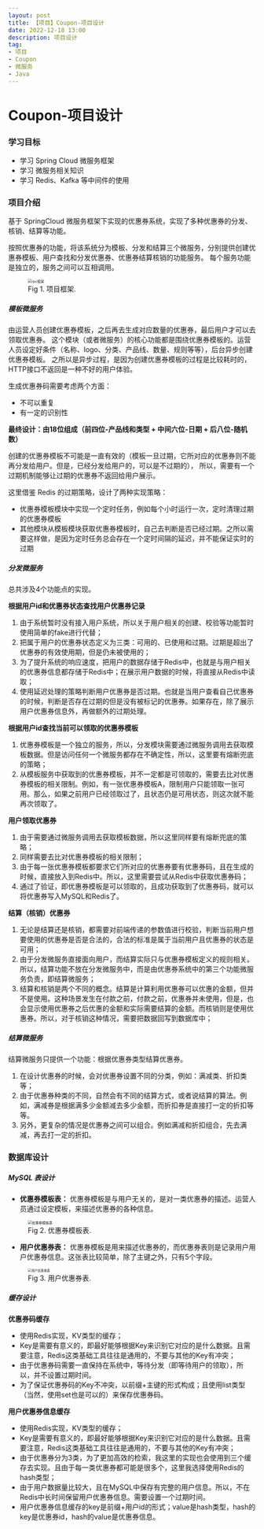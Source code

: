 ```yaml
---
layout: post
title: 【项目】Coupon-项目设计
date: 2022-12-18 13:00
description: 项目设计
tag:
- 项目
- Coupon
- 微服务
- Java
---
```


# Coupon-项目设计

### 学习目标

* 学习 Spring Cloud 微服务框架
* 学习 微服务相关知识
* 学习 Redis、Kafka 等中间件的使用

### 项目介绍

基于 SpringCloud 微服务框架下实现的优惠券系统，实现了多种优惠券的分发、核销、结算等功能。

按照优惠券的功能，将该系统分为模板、分发和结算三个微服务，分别提供创建优惠券模板、用户查找和分发优惠券、优惠券结算核销的功能服务。
每个服务功能是独立的，服务之间可以互相调用。

<figure>
    <img src="https://s1.ax1x.com/2023/08/08/pPVBBon.png" alt="rpc框架" style="zoom: 50%;">
    <figcaption>Fig 1. 项目框架.</figcaption>
</figure>

##### 模板微服务

由运营人员创建优惠券模板，之后再去生成对应数量的优惠券，最后用户才可以去领取优惠券。
这个模块（或者微服务）的核心功能都是围绕优惠券模板的。运营人员设定好条件（名称、logo、分类、产品线、数量、规则等等），后台异步创建优惠券模板。
之所以是异步过程，是因为创建优惠券模板的过程是比较耗时的，HTTP接口不返回是一种不好的用户体验。

生成优惠券码需要考虑两个方面：
* 不可以重复
* 有一定的识别性

**最终设计：由18位组成（前四位-产品线和类型 + 中间六位-日期 + 后八位-随机数）**

创建的优惠券模板不可能是一直有效的（模板一旦过期，它所对应的优惠券则不能再分发给用户。但是，已经分发给用户的，可以是不过期的），
所以，需要有一个过期机制能够让过期的优惠券不返回给用户展示。

这里借鉴 Redis 的过期策略，设计了两种实现策略：
* 优惠券模板模块中实现一个定时任务，例如每个小时运行一次，定时清理过期的优惠券模板
* 其他模块从模板模块获取优惠券模板时，自己去判断是否已经过期。之所以需要这样做，是因为定时任务总会存在一个定时间隔的延迟，并不能保证实时的过期

##### 分发微服务

总共涉及4个功能点的实现。

**根据用户id和优惠券状态查找用户优惠券记录**
1. 由于系统暂时没有接入用户系统，所以关于用户相关的创建、校验等功能暂时使用简单的fake进行代替；
2. 把属于用户的优惠券状态定义为三类：可用的、已使用和过期。过期是超出了优惠券的有效使用期，但是仍未被使用的；
3. 为了提升系统的响应速度，把用户的数据存储于Redis中，也就是与用户相关的优惠券信息都存储于Redis中；在展示用户数据的时候，将直接从Redis中读取；
4. 使用延迟处理的策略判断用户优惠券是否过期。也就是当用户查看自己优惠券的时候，判断是否存在过期的但是没有被标记的优惠券。如果存在，除了展示用户优惠券信息外，再做额外的过期处理。

**根据用户id查找当前可以领取的优惠券模板**
1. 优惠券模板是一个独立的服务，所以，分发模块需要通过微服务调用去获取模板数据。但是访问任何一个微服务都存在不确定性，所以，这里要有熔断兜底的策略； 
2. 从模板服务中获取到的优惠券模板，并不一定都是可领取的，需要去比对优惠券模板的相关限制。例如，有一张优惠券模板A，限制用户只能领取一张可用。那么，如果之前用户已经领取过了，且状态仍是可用状态，则这次就不能再次领取了。

**用户领取优惠券**
1. 由于需要通过微服务调用去获取模板数据，所以这里同样要有熔断兜底的策略；
2. 同样需要去比对优惠券模板的相关限制；
3. 由于每一张优惠券模板都要求它们所对应的优惠券要有优惠券码，且在生成的时候，直接放入到Redis中。所以，这里需要尝试从Redis中获取优惠券码； 
4. 通过了验证，即优惠券模板是可以领取的，且成功获取到了优惠券码，就可以将优惠券写入MySQL和Redis了。

**结算（核销）优惠券**
1. 无论是结算还是核销，都需要对前端传递的参数值进行校验，判断当前用户想要使用的优惠券是否是合法的，合法的标准是属于当前用户且优惠券的状态是可用；
2. 由于分发微服务直接面向用户，而结算实际只与优惠券模板定义的规则相关。所以，结算功能不放在分发微服务中，而是由优惠券系统中的第三个功能微服务负责，即结算微服务；
3. 结算和核销是两个不同的概念。结算是计算利用优惠券可以优惠的金额，但并不是使用。这种场景发生在付款之前，付款之前，优惠券并未使用，但是，也会显示使用优惠券之后优惠的金额和实际需要结算的金额。而核销则是使用优惠券。所以，对于核销这种情况，需要把数据回写到数据库中；

##### 结算微服务

结算微服务只提供一个功能：根据优惠券类型结算优惠券。 
1. 在设计优惠券的时候，会对优惠券设置不同的分类，例如：满减类、折扣类等；
2. 由于优惠券种类的不同，自然会有不同的结算方式，或者说结算的算法。例如，满减券是根据满多少金额减去多少金额，而折扣券是直接打一定的折扣等等。
3. 另外，更复杂的情况是优惠券之间可以组合。例如满减和折扣组合，先去满减，再去打一定的折扣。

### 数据库设计

##### MySQL 表设计

* **优惠券模板表：** 优惠券模板是与用户无关的，是对一类优惠券的描述。运营人员通过设定模板，来描述优惠券的各种信息。
<figure>
    <img src="https://s1.ax1x.com/2023/08/08/pPVsrFA.png" alt="优惠券模板表" style="zoom: 50%;">
    <figcaption>Fig 2. 优惠券模板表.</figcaption>
</figure>

* **用户优惠券表：** 优惠券模板是用来描述优惠券的，而优惠券表则是记录用户用户优惠券信息。这张表比较简单，除了主键之外，只有5个字段。
<figure>
    <img src="https://s1.ax1x.com/2023/08/08/pPVsBod.png" alt="用户优惠券表" style="zoom: 45%;">
    <figcaption>Fig 3. 用户优惠券表.</figcaption>
</figure>

##### 缓存设计

**优惠券码缓存**
* 使用Redis实现，KV类型的缓存；
* Key是需要有意义的，即最好能够根据Key来识别它对应的是什么数据。且需要注意，Redis这类基础工具往往是通用的，不要与其他的Key有冲突；
* 由于优惠券码需要一直保持在系统中，等待分发（即等待用户的领取），所以，并不设置过期时间。
* 为了保证优惠券码的Key不冲突，以前缀+主键的形式构成；且使用list类型（当然，使用set也是可以的）来保存优惠券码。

**用户优惠券信息缓存**
* 使用Redis实现，KV类型的缓存；
* Key是需要有意义的，即最好能够根据Key来识别它对应的是什么数据。且需要注意，Redis这类基础工具往往是通用的，不要与其他的Key有冲突；
* 由于优惠券分为3类，为了更加高效的检索，我这里的实现也会使用到三个缓存去实现。且由于每一类优惠券都可能是很多个，这里我选择使用Redis的hash类型；
* 由于用户数据量比较大，且在MySQL中保存有完整的用户信息。所以，不在Redis中长时间保留用户优惠券信息。需要设置一个过期时间。 
* 用户优惠券信息缓存的key是前缀+用户id的形式；value是hash类型，hash的key是优惠券id，hash的value是优惠券信息。